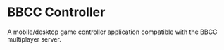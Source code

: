 # BBCC Controller

A mobile/desktop game controller application compatible with the BBCC multiplayer server.
